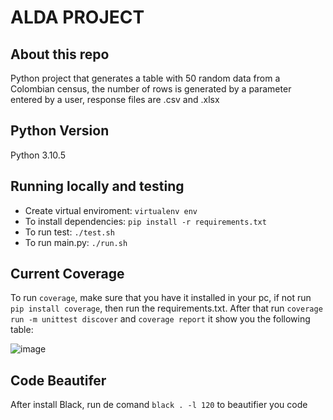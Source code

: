 # ALDA PROJECT

## About this repo

Python project that generates a table with 50 random data from a Colombian census, the number of rows is generated by a parameter entered by a user, response files are .csv and .xlsx 

## Python Version

Python 3.10.5 

## Running locally and testing

* Create virtual enviroment: `virtualenv env`
* To install dependencies: `pip install -r requirements.txt`
* To run test: `./test.sh` 
* To run main.py: `./run.sh`

## Current Coverage

To run `coverage`, make sure that you have it installed in your pc, if not run `pip install coverage`, then run the requirements.txt. After that run `coverage run -m unittest discover` and `coverage report` it show you the following table:

![image](https://user-images.githubusercontent.com/90010884/220839080-686c48c9-eb2a-43a3-9f97-dee8c53504ab.png)


## Code Beautifer

After install Black, run de comand `black . -l 120` to beautifier you code
